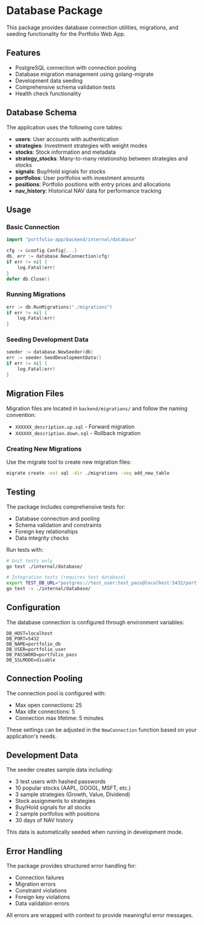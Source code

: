 # Database Package

This package provides database connection utilities, migrations, and seeding functionality for the Portfolio Web App.

## Features

- PostgreSQL connection with connection pooling
- Database migration management using golang-migrate
- Development data seeding
- Comprehensive schema validation tests
- Health check functionality

## Database Schema

The application uses the following core tables:

- **users**: User accounts with authentication
- **strategies**: Investment strategies with weight modes
- **stocks**: Stock information and metadata
- **strategy_stocks**: Many-to-many relationship between strategies and stocks
- **signals**: Buy/Hold signals for stocks
- **portfolios**: User portfolios with investment amounts
- **positions**: Portfolio positions with entry prices and allocations
- **nav_history**: Historical NAV data for performance tracking

## Usage

### Basic Connection

```go
import "portfolio-app/backend/internal/database"

cfg := &config.Config{...}
db, err := database.NewConnection(cfg)
if err != nil {
    log.Fatal(err)
}
defer db.Close()
```

### Running Migrations

```go
err := db.RunMigrations("./migrations")
if err != nil {
    log.Fatal(err)
}
```

### Seeding Development Data

```go
seeder := database.NewSeeder(db)
err := seeder.SeedDevelopmentData()
if err != nil {
    log.Fatal(err)
}
```

## Migration Files

Migration files are located in `backend/migrations/` and follow the naming convention:
- `XXXXXX_description.up.sql` - Forward migration
- `XXXXXX_description.down.sql` - Rollback migration

### Creating New Migrations

Use the migrate tool to create new migration files:

```bash
migrate create -ext sql -dir ./migrations -seq add_new_table
```

## Testing

The package includes comprehensive tests for:
- Database connection and pooling
- Schema validation and constraints
- Foreign key relationships
- Data integrity checks

Run tests with:

```bash
# Unit tests only
go test ./internal/database/

# Integration tests (requires test database)
export TEST_DB_URL="postgres://test_user:test_pass@localhost:5432/portfolio_test?sslmode=disable"
go test -v ./internal/database/
```

## Configuration

The database connection is configured through environment variables:

```env
DB_HOST=localhost
DB_PORT=5432
DB_NAME=portfolio_db
DB_USER=portfolio_user
DB_PASSWORD=portfolio_pass
DB_SSLMODE=disable
```

## Connection Pooling

The connection pool is configured with:
- Max open connections: 25
- Max idle connections: 5
- Connection max lifetime: 5 minutes

These settings can be adjusted in the `NewConnection` function based on your application's needs.

## Development Data

The seeder creates sample data including:
- 3 test users with hashed passwords
- 10 popular stocks (AAPL, GOOGL, MSFT, etc.)
- 3 sample strategies (Growth, Value, Dividend)
- Stock assignments to strategies
- Buy/Hold signals for all stocks
- 2 sample portfolios with positions
- 30 days of NAV history

This data is automatically seeded when running in development mode.

## Error Handling

The package provides structured error handling for:
- Connection failures
- Migration errors
- Constraint violations
- Foreign key violations
- Data validation errors

All errors are wrapped with context to provide meaningful error messages.